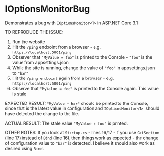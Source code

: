 # IOptionsMonitorBug
Demonstrates a bug with `IOptionsMonitor<T>` in ASP.NET Core 3.1

TO REPRODUCE THE ISSUE:
1) Run the website
2) Hit the `/ping` endpoint from a browser - e.g. `https://localhost:5001/ping`
3) Observer that `"MyValue = foo"` is printed to the Console - `"foo"` is the value from appsettings.json
4) While the site is running, change the value of `"foo"` in appsettings.json to `"bar"`
5) Hit the `/ping endpoint` again from a browser - e.g. `https://localhost:5001/ping`
6) Observe that `"MyValue = foo"` is printed to the Console again. This value is stale

EXPECTED RESULT:
`"MyValue = bar"` should be printed to the Console, since that is the latest value in configuration and `IOptionsMonitor<T> `should have detected the change to the file.

ACTUAL RESULT:
The stale value `"MyValue = foo"` is printed.

OTHER NOTES:
If you look at `Startup.cs` - lines 16/17 - if you use `GetSection` (line 17) instead of `Bind` (line 16), then things work as expected - the change of configuration value to `"bar"` is detected. I believe it should also work as desired using `Bind`.
